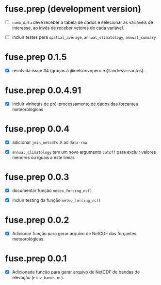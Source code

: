
# fuse.prep (development version)

- [ ] `comb_data` deve receber a tabela de dados e selecionar as variáveis de
interesse, ao invés de receber vetores de cada variável.

- [ ] incluir testes para `spatial_average`, `annual_climatology`, `annual_summary`

# fuse.prep 0.1.5

- [x] resolvida issue #4  (graças à @nelsonvnperu e @andreza-santos). 

# fuse.prep 0.0.4.91

- [x] incluir vinhetas de pré-processamento de dados das forçantes meteorológicas


# fuse.prep 0.0.4

- [x] adicionar `join_netcdfs.R` ao `data-raw`

- [x] `annual_climatology` tem um novo argumento `cutoff` para excluir valores
menores ou iguais a este limiar.

# fuse.prep 0.0.3

- [x] documentar função `meteo_forcing_nc()`

- [x] incluir testing da função `meteo_forcing_nc()`

# fuse.prep 0.0.2

- [x] Adicionar função para gerar arquivo de NetCDF das forçantes meteorológicas.

# fuse.prep 0.0.1

- [x] Adicionada função para gerar arquivo de NetCDF de bandas de elevação 
(`elev_bands_nc`).
